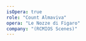 ```yaml
---
isOpera: true
role: "Count Almaviva"
opera: "Le Nozze di Figaro"
company: "(RCMIOS Scenes)"
---
```


